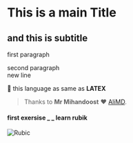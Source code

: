 # This is a main Title
## and this is subtitle
first paragraph

second paragraph  
new line

:memo: this language as same as **LATEX**

>Thanks to  **Mr Mihandoost**  :heart:
[AliMD](https://github.com/AliMD).



#### first exersise _ _ learn rubik
![Rubic](https://media.spinmasterstudios.com/images/products/rubiks/us/778988419533/full1.jpg)
